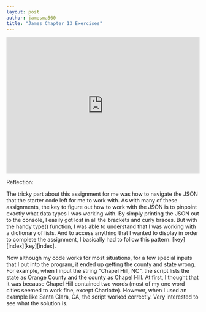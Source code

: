 ```yaml
---
layout: post
author: jamesma560
title: "James Chapter 13 Exercises"
---
```


<iframe src="https://trinket.io/embed/python3/147f63c5ca" width="100%" height="356" frameborder="0" marginwidth="0" marginheight="0" allowfullscreen></iframe>

Reflection:

The tricky part about this assignment for me was how to navigate the JSON that the starter code left for me to work with. As with many of these
assignments, the key to figure out how to work with the JSON is to pinpoint exactly what data types I was working with. By simply printing
the JSON out to the console, I easily got lost in all the brackets and curly braces. But with the handy type() function, I was able to understand
that I was working with a dictionary of lists. And to access anything that I wanted to display in order to complete the assignment, I basically
had to follow this pattern: [key][index][key][index].

Now although my code works for most situations, for a few special inputs that I put into the program, it ended up getting the county and 
state wrong. For example, when I input the string "Chapel Hill, NC", the script lists the state as Orange County and the county as Chapel
Hill. At first, I thought that it was because Chapel Hill contained two words (most of my one word cities seemed to work fine, except Charlotte). However, 
when I used an example like Santa Clara, CA, the script worked correctly. Very interested to see what the solution is.
